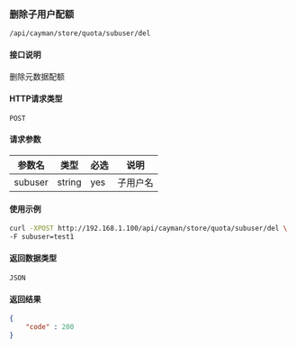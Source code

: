 ### 删除子用户配额
`/api/cayman/store/quota/subuser/del`

#### 接口说明
删除元数据配额 

#### HTTP请求类型
`POST`

#### 请求参数
|参数名|类型|必选|说明|
|--|--|--|--|
|subuser|string|yes|子用户名|

#### 使用示例
```sh
curl -XPOST http://192.168.1.100/api/cayman/store/quota/subuser/del \
-F subuser=test1
```

#### 返回数据类型
`JSON`

#### 返回结果
```json
{
    "code" : 200
}
```
